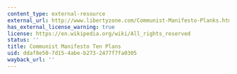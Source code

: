 ```yaml
---
content_type: external-resource
external_url: http://www.libertyzone.com/Communist-Manifesto-Planks.html
has_external_license_warning: true
license: https://en.wikipedia.org/wiki/All_rights_reserved
status: ''
title: Communist Manifesto Ten Plans
uid: ddaf8e50-7d15-4abe-b273-2477f7fa0305
wayback_url: ''
---
```

